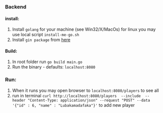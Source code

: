 ### Backend 

#### install:

1. Install `golang` for your machine (see Win32/X/MacOs) for linux you may use local script `install-me-go.sh`
2. Install `gin package` from [here](https://pkg.go.dev/github.com/gin-gonic/gin#section-readme)


#### Build:
1. In root folder run `go build main.go`
2. Run the binary - defaults:
`localhost:8080`

### Run:
1. When it runs you may open browser to `localhost:8080/players` to see all
2. run in terminal 
`curl http://localhost:8080/players  --include  --header "Content-Type: application/json" --request "POST" --data '{"id" : 6, "name" : "Lubakamadafaka"}'` 
to add new player